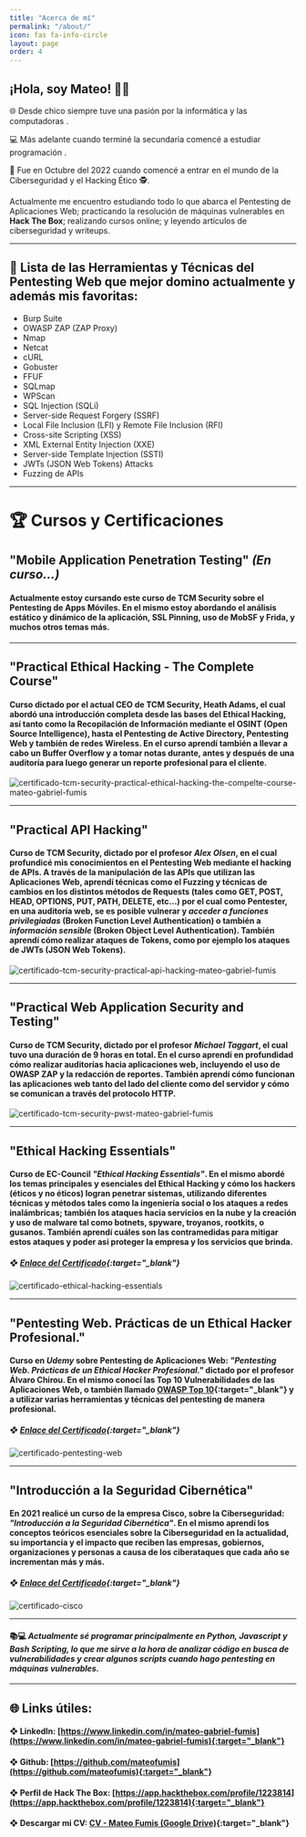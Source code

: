 ```yaml
---
title: "Acerca de mí"
permalink: "/about/"
icon: fas fa-info-circle
layout: page
order: 4
---
```


## ¡Hola, soy Mateo! 👋👋

🌐 Desde chico siempre tuve una pasión por la informática y las computadoras . 

💻 Más adelante cuando terminé la secundaria comencé a estudiar programación . 

📅 Fue en Octubre del 2022 cuando comencé a entrar en el mundo de la Ciberseguridad y el Hacking Ético 🕵️.

Actualmente me encuentro estudiando todo lo que abarca el Pentesting de Aplicaciones Web; practicando la resolución de máquinas vulnerables en **Hack The Box**; realizando cursos online; y leyendo artículos de ciberseguridad y writeups.

----

## 👔 Lista de las Herramientas y Técnicas del Pentesting Web que mejor domino actualmente y además mis favoritas:

*   Burp Suite
*   OWASP ZAP (ZAP Proxy)
*   Nmap
*   Netcat
*   cURL
*   Gobuster
*   FFUF
*   SQLmap
*   WPScan
*   SQL Injection (SQLi)
*   Server-side Request Forgery (SSRF)
*   Local File Inclusion (LFI) y Remote File Inclusion (RFI)
*   Cross-site Scripting (XSS)
*   XML External Entity Injection (XXE)
*   Server-side Template Injection (SSTI)
*   JWTs (JSON Web Tokens) Attacks
*   Fuzzing de APIs

----
# 🏆 Cursos y Certificaciones

## "Mobile Application Penetration Testing" *(En curso...)*

#### Actualmente estoy cursando este curso de **TCM Security** sobre el Pentesting de Apps Móviles. En el mismo estoy abordando el análisis estático y dinámico de la aplicación, SSL Pinning, uso de MobSF y Frida, y muchos otros temas más.

----

## "Practical Ethical Hacking - The Complete Course"

#### Curso dictado por el actual CEO de **TCM Security**, Heath Adams, el cual abordó una introducción completa desde las bases del Ethical Hacking, así tanto como la Recopilación de Información mediante el OSINT (Open Source Intelligence), hasta el Pentesting de Active Directory, Pentesting Web y también de redes Wireless. En el curso aprendí también a llevar a cabo un Buffer Overflow y a tomar notas durante, antes y después de una auditoría para luego generar un reporte profesional para el cliente.

![certificado-tcm-security-practical-ethical-hacking-the-compelte-course-mateo-gabriel-fumis](https://i.ibb.co/8Pzktwk/TCM-Security-Practical-Ethical-Hacking-Mateo-Fumis.png)

----

## "Practical API Hacking"

#### Curso de **TCM Security**, dictado por el profesor *Alex Olsen*, en el cual profundicé mis conocimientos en el Pentesting Web mediante el hacking de APIs. A través de la manipulación de las APIs que utilizan las Aplicaciones Web, aprendí técnicas como el Fuzzing y técnicas de cambios en los distintos métodos de Requests (tales como GET, POST, HEAD, OPTIONS, PUT, PATH, DELETE, etc...) por el cual como Pentester, en una auditoría web, se es posible vulnerar y *acceder a funciones privilegiadas* (Broken Function Level Authentication) o también a *información sensible* (Broken Object Level Authentication). También aprendí cómo realizar ataques de Tokens, como por ejemplo los ataques de JWTs (JSON Web Tokens).

![certificado-tcm-security-practical-api-hacking-mateo-gabriel-fumis](https://i.ibb.co/WD5gdBC/TCM-Security-Practical-API-Hacking-Mateo-Fumis.png)

----

## "Practical Web Application Security and Testing"

#### Curso de **TCM Security**, dictado por el profesor *Michael Taggart*, el cual tuvo una duración de 9 horas en total. En el curso aprendí en profundidad cómo realizar auditorías hacia aplicaciones web, incluyendo el uso de OWASP ZAP y la redacción de reportes. También aprendí cómo funcionan las aplicaciones web tanto del lado del cliente como del servidor y cómo se comunican a través del protocolo HTTP.

![certificado-tcm-security-pwst-mateo-gabriel-fumis](https://i.ibb.co/PzbNGdS/TCM-Security-Practical-Web-Application-Security-and-Testing-Mateo-Fumis.png)

----

## "Ethical Hacking Essentials"

#### Curso de **EC-Council** _"Ethical Hacking Essentials"_. En el mismo abordé los temas principales y esenciales del Ethical Hacking y cómo los hackers (éticos y no éticos) logran penetrar sistemas, utilizando diferentes técnicas y métodos tales como la ingeniería social o los ataques a redes inalámbricas; también los ataques hacia servicios en la nube y la creación y uso de malware tal como botnets, spyware, troyanos, rootkits, o gusanos. También aprendí cuáles son las contramedidas para mitigar estos ataques y poder asi proteger la empresa y los servicios que brinda.
##### ❖ [Enlace del Certificado](https://codered.eccouncil.org/certificate/58f1336c-d4e6-480e-9fde-29bf315c38cf){:target="_blank"}

![certificado-ethical-hacking-essentials](https://eccommonstorage.blob.core.windows.net/codered/certificates/58f1336c-d4e6-480e-9fde-29bf315c38cf.png)

----

## "Pentesting Web. Prácticas de un Ethical Hacker Profesional."

#### Curso en *Udemy* sobre Pentesting de Aplicaciones Web: _"Pentesting Web. Prácticas de un Ethical Hacker Profesional."_ dictado por el profesor Álvaro Chirou. En el mismo conocí las Top 10 Vulnerabilidades de las Aplicaciones Web, o también llamado [OWASP Top 10](https://owasp.org/www-project-top-ten/){:target="_blank"} y a utilizar varias herramientas y técnicas del pentesting de manera profesional.
##### ❖ [Enlace del Certificado](https://www.udemy.com/certificate/UC-aa8c439f-9895-43a1-880a-4125e14841b8/){:target="_blank"}

![certificado-pentesting-web](https://i.ibb.co/dWcD9dR/Mateo-Fumis-Pentesting-Web-Pr-cticas-de-un-Ethical-Hacker-Profesional.png)

----

## "Introducción a la Seguridad Cibernética"

#### En 2021 realicé un curso de la empresa **Cisco**, sobre la Ciberseguridad: _"Introducción a la Seguridad Cibernética"_. En el mismo aprendí los conceptos teóricos esenciales sobre la Ciberseguridad en la actualidad, su importancia y el impacto que reciben las empresas, gobiernos, organizaciones y personas a causa de los ciberataques que cada año se incrementan más y más.
##### ❖ [Enlace del Certificado](https://www.credly.com/badges/691f7804-9b9e-43ae-9e07-005ae035f904){:target="_blank"}

![certificado-cisco](https://i.ibb.co/RBJts18/Introducci-n-a-la-Seguridad-Cibern-tica-1.png)

----

#### 📚💻 _Actualmente sé programar principalmente en Python, Javascript y Bash Scripting, lo que me sirve a la hora de analizar código en busca de vulnerabilidades y crear algunos scripts cuando hago pentesting en máquinas vulnerables._

----

## 🌐 Links útiles:

#### ❖ LinkedIn: [https://www.linkedin.com/in/mateo-gabriel-fumis](https://www.linkedin.com/in/mateo-gabriel-fumis){:target="_blank"}

#### ❖ Github: [https://github.com/mateofumis](https://github.com/mateofumis){:target="_blank"}

#### ❖ Perfil de Hack The Box: [https://app.hackthebox.com/profile/1223814](https://app.hackthebox.com/profile/1223814){:target="_blank"}

#### ❖ Descargar mi CV: [CV - Mateo Fumis (Google Drive)](https://drive.google.com/file/d/17QLE6_ItJaBFEZbGxB3FWNlvb4aS_kPE/){:target="_blank"}
